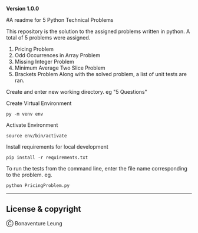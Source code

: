 **Version 1.0.0**

#A readme for 5 Python Technical Problems

This repository is the solution to the assigned problems written in python. A total of 5 problems were assigned. 
1) Pricing Problem
2) Odd Occurrences in Array Problem
3) Missing Integer Problem
4) Minimum Average Two Slice Problem
5) Brackets Problem
Along with the solved problem, a list of unit tests are ran. 

Create and enter new working directory. eg "5 Questions"

Create Virtual Environment
```
py -m venv env
```
Activate Environment
```
source env/bin/activate
```
Install requirements for local development
```
pip install -r requirements.txt
```
To run the tests from the command line, enter the file name corresponding to the problem. 
eg.
```
python PricingProblem.py
```

---
## License & copyright
Ⓒ Bonaventure Leung